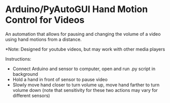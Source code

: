 # Arduino/PyAutoGUI Hand Motion Control for Videos
An automation that allows for pausing and changing the volume of a video using hand motions from a distance. 

*Note: Designed for youtube videos, but may work with other media players

Instructions:
  - Connect Arduino and sensor to computer, open and run .py script in background
  - Hold a hand in front of sensor to pause video 
  - Slowly move hand closer to turn volume up, move hand farther to turn volume down (note that sensitivity for these two actions may vary   for different sensors)
  
